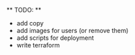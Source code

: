 ** TODO: **
* add copy
* add images for users (or remove them)
* add scripts for deployment
* write terraform
